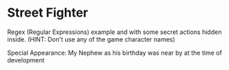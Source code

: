 # Street Fighter
Regex (Regular Expressions) example and with some secret actions hidden inside. (HINT: Don't use any of the game character names)

Special Appearance: My Nephew as his birthday was near by at the time of development
